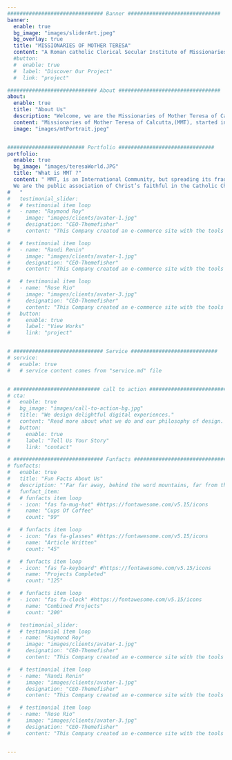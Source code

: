 ```yaml
---
############################### Banner ##############################
banner:
  enable: true
  bg_image: "images/sliderArt.jpeg"
  bg_overlay: true
  title: "MISSIONARIES OF MOTHER TERESA"
  content: "A Roman catholic Clerical Secular Institute of Missionaries of Mother Teresa"
  #button:
  #  enable: true
  #  label: "Discover Our Project"
  #  link: "project"

############################# About #################################
about:
  enable: true
  title: "About Us"
  description: "Welcome, we are the Missionaries of Mother Teresa of Calcutta, Messengers of God’s Love and Ministers of the Sick, Poor and the Prisoners. we hope you’d find our updates and newsletters very useful."
  content: "Missionaries of Mother Teresa of Calcutta,(MMT), started in Nigeria, known as The Messenger’s of God’s Love (Vox Caritas), we are Roman Catholic Public Association of the Christ’s Faithful  founded exclusively to help the poorest among the poor and serve their needs. We are following the foot steps and spirituality of Saint Teresa of Calcutta. We are the community of Priests, Brothers and Lay associates in the family of Missionaries of Mother Teresa (MMT) living as in “one indivisible brotherhood”, called by our Lord Jesus to devote ourselves especially to prayer, penance and wholehearted free service to the poorest of the poor, and more especially taking Jesus in the Holy Eucharist to the prisoners, staying with them, playing, praying with them and celebrating Holy Mass everyday with them as well as sharing in their pains, sorrows, and sufferings; founded by Very Rev. Nandi Jude Felix Chetachukwu MMT from Nigeria, in September 5, 2003 on the feast day of Saint Mother Teresa. Through the help of the Holy Spirit, it was approved and erected as a Public Association of Christ’s Faithful in the year 2017 by Most Rev Dr. Tadeuz Wojda S.A.C, Archbishop of Bialystok. The MMT is under the leadership of  Very Rev Fr. Dr.  Prof. Anthony Onyecho (Arch-Diocese of Owerri) the Director General. Along with his assistants on the General Council. They oversee the Delegations that constitute the Congregation."
  image: "images/mtPortrait.jpeg"


######################### Portfolio ###############################
portfolio:
  enable: true
  bg_image: "images/teresaWorld.JPG"
  title: "What is MMT ?"
  content: " MMT, is an International Community, but spreading its fragrance like a beautiful Flowers to other most needful locations around the Universe. God in His divine wisdom and Love rooted nature therefore, choose to run His divine plans through the person of Rev. Nandi Jude Felix Chetachukwu MMT, a vessel possessing God’s heart for things of God, and towards others, especially his love for those who carry the grace of vocation to Priesthood, for Christ Sake and for the sake of the Gospel of Christ Jesus. So that Jesus Christ may be heard of in the world. Especially among the poorest of the poor, Sick brothers and Sisters, the needy and the youths. And this is the Spirit, and the Apostolate of Missionaries of Mother Teresa of Calcutta. <br>
  We are the public association of Christ’s faithful in the Catholic Church. (CC. 298-329). We come together in communities of priests and Brothers, united to God by the Evangelical councils.
#   "
#   testimonial_slider:
#   # testimonial item loop
#   - name: "Raymond Roy"
#     image: "images/clients/avater-1.jpg"
#     designation: "CEO-Themefisher"
#     content: "This Company created an e-commerce site with the tools to make our business a success, with innovative ideas we feel that our site has unique elements that make us stand out from the crowd."

#   # testimonial item loop
#   - name: "Randi Renin"
#     image: "images/clients/avater-1.jpg"
#     designation: "CEO-Themefisher"
#     content: "This Company created an e-commerce site with the tools to make our business a success, with innovative ideas we feel that our site has unique elements that make us stand out from the crowd."

#   # testimonial item loop
#   - name: "Rose Rio"
#     image: "images/clients/avater-3.jpg"
#     designation: "CEO-Themefisher"
#     content: "This Company created an e-commerce site with the tools to make our business a success, with innovative ideas we feel that our site has unique elements that make us stand out from the crowd."
#   button:
#     enable: true
#     label: "View Works"
#     link: "project"


# ############################# Service ############################
# service:
#   enable: true
#   # service content comes from "service.md" file


# ############################ call to action ###########################
# cta:
#   enable: true
#   bg_image: "images/call-to-action-bg.jpg"
#   title: "We design delightful digital experiences."
#   content: "Read more about what we do and our philosophy of design. Judge for yourself The work and results <br> we’ve achieved for other clients, and meet our highly experienced Team who just love to design."
#   button:
#     enable: true
#     label: "Tell Us Your Story"
#     link: "contact"

# ############################# Funfacts ###############################
# funfacts:
#   enable: true
#   title: "Fun Facts About Us"
#   description: "'Far far away, behind the word mountains, far from the countries Vokalia and Consonantia, <br> there live the blind texts. Separated they live in Bookmarksgrove right at the coast of the Semantics'"
#   funfact_item:
#   # funfacts item loop
#   - icon: "fas fa-mug-hot" #https://fontawesome.com/v5.15/icons
#     name: "Cups Of Coffee"
#     count: "99"

#   # funfacts item loop
#   - icon: "fas fa-glasses" #https://fontawesome.com/v5.15/icons
#     name: "Article Written"
#     count: "45"

#   # funfacts item loop
#   - icon: "fas fa-keyboard" #https://fontawesome.com/v5.15/icons
#     name: "Projects Completed"
#     count: "125"

#   # funfacts item loop
#   - icon: "fas fa-clock" #https://fontawesome.com/v5.15/icons
#     name: "Combined Projects"
#     count: "200"

#   testimonial_slider:
#   # testimonial item loop
#   - name: "Raymond Roy"
#     image: "images/clients/avater-1.jpg"
#     designation: "CEO-Themefisher"
#     content: "This Company created an e-commerce site with the tools to make our business a success, with innovative ideas we feel that our site has unique elements that make us stand out from the crowd."

#   # testimonial item loop
#   - name: "Randi Renin"
#     image: "images/clients/avater-1.jpg"
#     designation: "CEO-Themefisher"
#     content: "This Company created an e-commerce site with the tools to make our business a success, with innovative ideas we feel that our site has unique elements that make us stand out from the crowd."

#   # testimonial item loop
#   - name: "Rose Rio"
#     image: "images/clients/avater-3.jpg"
#     designation: "CEO-Themefisher"
#     content: "This Company created an e-commerce site with the tools to make our business a success, with innovative ideas we feel that our site has unique elements that make us stand out from the crowd."


---
```


